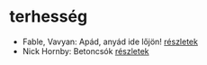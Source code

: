 # terhesség

- Fable, Vavyan: Apád, anyád ide lőjön! [részletek](_details/Fable%2C%20Vavyan.md#id_179)
- Nick Hornby: Betoncsók [részletek](_details/Nick%20Hornby.md#id_708)